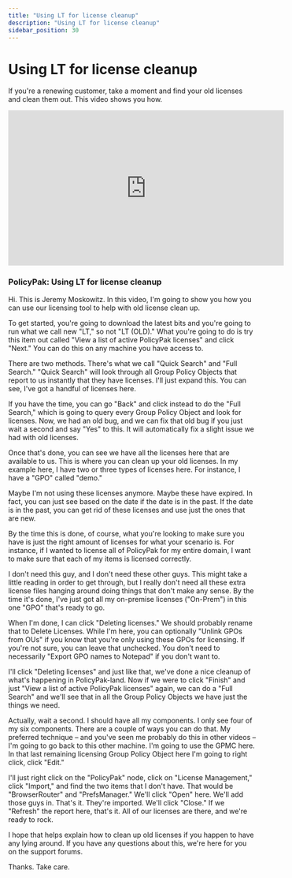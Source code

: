 ```yaml
---
title: "Using LT for license cleanup"
description: "Using LT for license cleanup"
sidebar_position: 30
---
```


# Using LT for license cleanup

If you're a renewing customer, take a moment and find your old licenses and clean them out. This
video shows you how.

<iframe width="560" height="315" src="https://www.youtube.com/embed/sxcJgME4HKY" title="Endpoint Policy Manager:  Using LT for license cleanup" frameborder="0" allow="accelerometer; autoplay; clipboard-write; encrypted-media; gyroscope; picture-in-picture; web-share" allowfullscreen="1"></iframe>

### PolicyPak: Using LT for license cleanup

Hi. This is Jeremy Moskowitz. In this video, I'm going to show you how you can use our licensing
tool to help with old license clean up.

To get started, you're going to download the latest bits and you're going to run what we call new
"LT," so not "LT (OLD)." What you're going to do is try this item out called "View a list of active
PolicyPak licenses" and click "Next." You can do this on any machine you have access to.

There are two methods. There's what we call "Quick Search" and "Full Search." "Quick Search" will
look through all Group Policy Objects that report to us instantly that they have licenses. I'll just
expand this. You can see, I've got a handful of licenses here.

If you have the time, you can go "Back" and click instead to do the "Full Search," which is going to
query every Group Policy Object and look for licenses. Now, we had an old bug, and we can fix that
old bug if you just wait a second and say "Yes" to this. It will automatically fix a slight issue we
had with old licenses.

Once that's done, you can see we have all the licenses here that are available to us. This is where
you can clean up your old licenses. In my example here, I have two or three types of licenses here.
For instance, I have a "GPO" called "demo."

Maybe I'm not using these licenses anymore. Maybe these have expired. In fact, you can just see
based on the date if the date is in the past. If the date is in the past, you can get rid of these
licenses and use just the ones that are new.

By the time this is done, of course, what you're looking to make sure you have is just the right
amount of licenses for what your scenario is. For instance, if I wanted to license all of PolicyPak
for my entire domain, I want to make sure that each of my items is licensed correctly.

I don't need this guy, and I don't need these other guys. This might take a little reading in order
to get through, but I really don't need all these extra license files hanging around doing things
that don't make any sense. By the time it's done, I've just got all my on-premise licenses
("On-Prem") in this one "GPO" that's ready to go.

When I'm done, I can click "Deleting licenses." We should probably rename that to Delete Licenses.
While I'm here, you can optionally "Unlink GPOs from OUs" if you know that you're only using these
GPOs for licensing. If you're not sure, you can leave that unchecked. You don't need to necessarily
"Export GPO names to Notepad" if you don't want to.

I'll click "Deleting licenses" and just like that, we've done a nice cleanup of what's happening in
PolicyPak-land. Now if we were to click "Finish" and just "View a list of active PolicyPak licenses"
again, we can do a "Full Search" and we'll see that in all the Group Policy Objects we have just the
things we need.

Actually, wait a second. I should have all my components. I only see four of my six components.
There are a couple of ways you can do that. My preferred technique – and you've seen me probably do
this in other videos – I'm going to go back to this other machine. I'm going to use the GPMC here.
In that last remaining licensing Group Policy Object here I'm going to right click, click "Edit."

I'll just right click on the "PolicyPak" node, click on "License Management," click "Import," and
find the two items that I don't have. That would be "BrowserRouter" and "PrefsManager." We'll click
"Open" here. We'll add those guys in. That's it. They're imported. We'll click "Close." If we
"Refresh" the report here, that's it. All of our licenses are there, and we're ready to rock.

I hope that helps explain how to clean up old licenses if you happen to have any lying around. If
you have any questions about this, we're here for you on the support forums.

Thanks. Take care.

